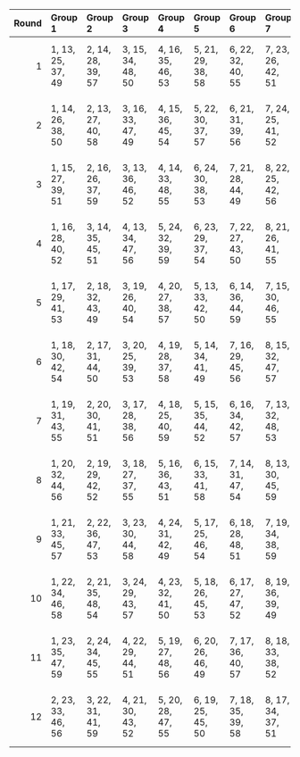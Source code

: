 |   Round | Group 1           | Group 2           | Group 3           | Group 4           | Group 5           | Group 6           | Group 7           | Group 8           | Group 9            | Group 10           | Group 11           | Group 12       |
|--------:|:------------------|:------------------|:------------------|:------------------|:------------------|:------------------|:------------------|:------------------|:-------------------|:-------------------|:-------------------|:---------------|
|       1 | 1, 13, 25, 37, 49 | 2, 14, 28, 39, 57 | 3, 15, 34, 48, 50 | 4, 16, 35, 46, 53 | 5, 21, 29, 38, 58 | 6, 22, 32, 40, 55 | 7, 23, 26, 42, 51 | 8, 24, 27, 44, 54 | 9, 17, 33, 43, 59  | 10, 18, 36, 41, 56 | 12, 20, 31, 45, 52 | 11, 19, 30, 47 |
|       2 | 1, 14, 26, 38, 50 | 2, 13, 27, 40, 58 | 3, 16, 33, 47, 49 | 4, 15, 36, 45, 54 | 5, 22, 30, 37, 57 | 6, 21, 31, 39, 56 | 7, 24, 25, 41, 52 | 8, 23, 28, 43, 53 | 10, 17, 35, 42, 55 | 11, 20, 29, 48, 59 | 12, 19, 32, 46, 51 | 9, 18, 34, 44  |
|       3 | 1, 15, 27, 39, 51 | 2, 16, 26, 37, 59 | 3, 13, 36, 46, 52 | 4, 14, 33, 48, 55 | 6, 24, 30, 38, 53 | 7, 21, 28, 44, 49 | 8, 22, 25, 42, 56 | 9, 19, 35, 41, 57 | 10, 20, 34, 43, 54 | 11, 17, 32, 45, 58 | 12, 18, 29, 47, 50 | 5, 23, 31, 40  |
|       4 | 1, 16, 28, 40, 52 | 3, 14, 35, 45, 51 | 4, 13, 34, 47, 56 | 5, 24, 32, 39, 59 | 6, 23, 29, 37, 54 | 7, 22, 27, 43, 50 | 8, 21, 26, 41, 55 | 9, 20, 36, 42, 58 | 10, 19, 33, 44, 53 | 11, 18, 31, 46, 57 | 12, 17, 30, 48, 49 | 2, 15, 25, 38  |
|       5 | 1, 17, 29, 41, 53 | 2, 18, 32, 43, 49 | 3, 19, 26, 40, 54 | 4, 20, 27, 38, 57 | 5, 13, 33, 42, 50 | 6, 14, 36, 44, 59 | 7, 15, 30, 46, 55 | 8, 16, 31, 48, 58 | 9, 21, 25, 47, 51  | 11, 23, 34, 39, 52 | 12, 24, 35, 37, 56 | 10, 22, 28, 45 |
|       6 | 1, 18, 30, 42, 54 | 2, 17, 31, 44, 50 | 3, 20, 25, 39, 53 | 4, 19, 28, 37, 58 | 5, 14, 34, 41, 49 | 7, 16, 29, 45, 56 | 8, 15, 32, 47, 57 | 9, 22, 26, 48, 52 | 10, 21, 27, 46, 59 | 11, 24, 33, 40, 51 | 12, 23, 36, 38, 55 | 6, 13, 35, 43  |
|       7 | 1, 19, 31, 43, 55 | 2, 20, 30, 41, 51 | 3, 17, 28, 38, 56 | 4, 18, 25, 40, 59 | 5, 15, 35, 44, 52 | 6, 16, 34, 42, 57 | 7, 13, 32, 48, 53 | 9, 23, 27, 45, 49 | 10, 24, 26, 47, 58 | 11, 21, 36, 37, 50 | 12, 22, 33, 39, 54 | 8, 14, 29, 46  |
|       8 | 1, 20, 32, 44, 56 | 2, 19, 29, 42, 52 | 3, 18, 27, 37, 55 | 5, 16, 36, 43, 51 | 6, 15, 33, 41, 58 | 7, 14, 31, 47, 54 | 8, 13, 30, 45, 59 | 9, 24, 28, 46, 50 | 10, 23, 25, 48, 57 | 11, 22, 35, 38, 49 | 12, 21, 34, 40, 53 | 4, 17, 26, 39  |
|       9 | 1, 21, 33, 45, 57 | 2, 22, 36, 47, 53 | 3, 23, 30, 44, 58 | 4, 24, 31, 42, 49 | 5, 17, 25, 46, 54 | 6, 18, 28, 48, 51 | 7, 19, 34, 38, 59 | 8, 20, 35, 40, 50 | 9, 13, 29, 39, 55  | 10, 14, 32, 37, 52 | 11, 15, 26, 43, 56 | 12, 16, 27, 41 |
|      10 | 1, 22, 34, 46, 58 | 2, 21, 35, 48, 54 | 3, 24, 29, 43, 57 | 4, 23, 32, 41, 50 | 5, 18, 26, 45, 53 | 6, 17, 27, 47, 52 | 8, 19, 36, 39, 49 | 9, 14, 30, 40, 56 | 10, 13, 31, 38, 51 | 11, 16, 25, 44, 55 | 12, 15, 28, 42, 59 | 7, 20, 33, 37  |
|      11 | 1, 23, 35, 47, 59 | 2, 24, 34, 45, 55 | 4, 22, 29, 44, 51 | 5, 19, 27, 48, 56 | 6, 20, 26, 46, 49 | 7, 17, 36, 40, 57 | 8, 18, 33, 38, 52 | 9, 15, 31, 37, 53 | 10, 16, 30, 39, 50 | 11, 13, 28, 41, 54 | 12, 14, 25, 43, 58 | 3, 21, 32, 42  |
|      12 | 2, 23, 33, 46, 56 | 3, 22, 31, 41, 59 | 4, 21, 30, 43, 52 | 5, 20, 28, 47, 55 | 6, 19, 25, 45, 50 | 7, 18, 35, 39, 58 | 8, 17, 34, 37, 51 | 9, 16, 32, 38, 54 | 10, 15, 29, 40, 49 | 11, 14, 27, 42, 53 | 12, 13, 26, 44, 57 | 1, 24, 36, 48  |